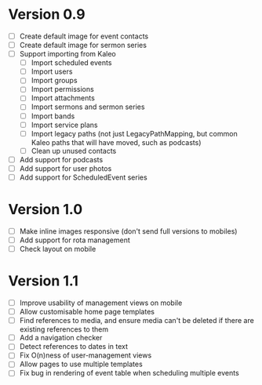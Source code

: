 Version 0.9
===========

- [ ] Create default image for event contacts
- [ ] Create default image for sermon series
- [ ] Support importing from Kaleo
  - [ ] Import scheduled events
  - [ ] Import users
  - [ ] Import groups
  - [ ] Import permissions
  - [ ] Import attachments
  - [ ] Import sermons and sermon series
  - [ ] Import bands
  - [ ] Import service plans
  - [ ] Import legacy paths (not just LegacyPathMapping, but common
        Kaleo paths that will have moved, such as podcasts)
  - [ ] Clean up unused contacts
- [ ] Add support for podcasts
- [ ] Add support for user photos
- [ ] Add support for ScheduledEvent series

Version 1.0
===========

- [ ] Make inline images responsive (don't send full versions to
      mobiles)
- [ ] Add support for rota management
- [ ] Check layout on mobile

Version 1.1
===========

- [ ] Improve usability of management views on mobile
- [ ] Allow customisable home page templates
- [ ] Find references to media, and ensure media can't be deleted if
      there are existing references to them
- [ ] Add a navigation checker
- [ ] Detect references to dates in text
- [ ] Fix O(n)ness of user-management views
- [ ] Allow pages to use multiple templates
- [ ] Fix bug in rendering of event table when scheduling multiple events
